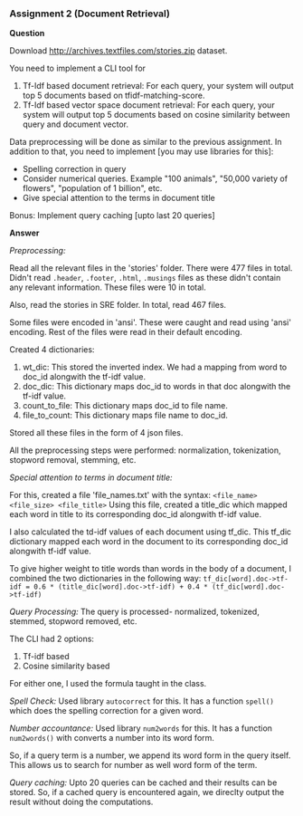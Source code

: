 ### Assignment 2 (Document Retrieval)
**Question**

Download http://archives.textfiles.com/stories.zip dataset.

You need to implement a CLI tool for
1. Tf-Idf based document retrieval: For each query, your system will output top 5 documents based on tfidf-matching-score.
2. Tf-Idf based vector space document retrieval: For each query, your system will output top 5 documents based on cosine similarity between query and document vector.

Data preprocessing will be done as similar to the previous assignment. In addition to that, you need to implement [you may use libraries for this]:

* Spelling correction in query
* Consider numerical queries. Example "100 animals", "50,000 variety of flowers", "population of 1 billion", etc.
* Give special attention to the terms in document title

Bonus: Implement query caching [upto last 20 queries]

**Answer**

*Preprocessing:*

Read all the relevant files in the 'stories' folder. There were 477 files in total. Didn't read `.header`, `.footer`, `.html`, `.musings` files as these didn't contain any relevant information. These files were 10 in total.

Also, read the stories in SRE folder. In total, read 467 files.

Some files were encoded in 'ansi'. These were caught and read using 'ansi' encoding. Rest of the files were read in their default encoding.

Created 4 dictionaries:
1. wt_dic: This stored the inverted index. We had a mapping from word to doc_id alongwith the tf-idf value.
2. doc_dic: This dictionary maps doc_id to words in that doc alongwith the tf-idf value.
3. count_to_file: This dictionary maps doc_id to file name.
4. file_to_count: This dictionary maps file name to doc_id.

Stored all these files in the form of 4 json files.

All the preprocessing steps were performed: normalization, tokenization, stopword removal, stemming, etc.

_Special attention to terms in document title:_

For this, created a file 'file_names.txt' with the syntax:
	`<file_name> <file_size>
	<file_title>`
Using this file, created a title_dic which mapped each word in title to its corresponding doc_id alongwith tf-idf value.

I also calculated the td-idf values of each document using tf_dic. This tf_dic dictionary mapped each word in the document to its corresponding doc_id alongwith tf-idf value.

To give higher weight to title words than words in the body of a document, I combined the two dictionaries in the following way:
	`tf_dic[word].doc->tf-idf = 0.6 * (title_dic[word].doc->tf-idf) + 0.4 * (tf_dic[word].doc->tf-idf)`

*Query Processing:*
	The query is processed- normalized, tokenized, stemmed, stopword removed, etc.

The CLI had 2 options:
1. Tf-idf based 
2. Cosine similarity based

For either one, I used the formula taught in the class.

_Spell Check:_
Used library `autocorrect` for this. It has a function `spell()` which does the spelling correction for a given word.

_Number accountance:_
Used library `num2words` for this. It has a function `num2words()` with converts a number into its word form.

So, if a query term is a number, we append its word form in the query itself. This allows us to search for number as well word form of the term.

_Query caching:_
Upto 20 queries can be cached and their results can be stored. So, if a cached query is encountered again, we direclty output the result without doing the computations.